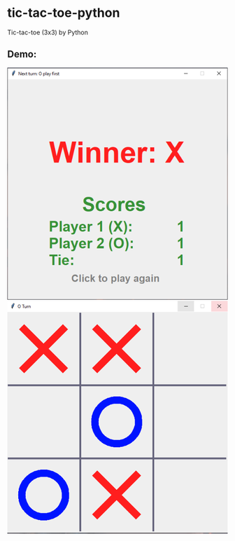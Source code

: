 # tic-tac-toe-python
Tic-tac-toe (3x3) by Python
## Demo:
![](docs/Capture1.PNG)
![](docs/Capture2.PNG)